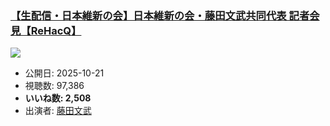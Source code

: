 ### [【生配信・日本維新の会】日本維新の会・藤田文武共同代表 記者会見【ReHacQ】](https://www.youtube.com/watch?v=ToxZhGbXsw4)
[![](https://img.youtube.com/vi/ToxZhGbXsw4/sddefault.jpg)](https://www.youtube.com/watch?v=ToxZhGbXsw4)
-   公開日: 2025-10-21
-   視聴数: 97,386
-   **いいね数: 2,508**
-   出演者: [藤田文武](/rehacq_fan/people/藤田文武 "wikilink")
